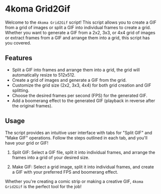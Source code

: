 # 4koma Grid2Gif

Welcome to the `4koma Grid2Gif` script! This script allows you to create a GIF from a grid of images or split a GIF into individual frames to create a grid. Whether you want to generate a GIF from a 2x2, 3x3, or 4x4 grid of images or extract frames from a GIF and arrange them into a grid, this script has you covered.

## Features

- Split a GIF into frames and arrange them into a grid, the grid will automatically resize to 512x512.
- Create a grid of images and generate a GIF from the grid.
- Customize the grid size (2x2, 3x3, 4x4) for both grid creation and GIF splitting.
- Choose the desired frames per second (FPS) for the generated GIF.
- Add a boomerang effect to the generated GIF (playback in reverse after the original frames).

## Usage

The script provides an intuitive user interface with tabs for "Split GIF" and "Make GIF" operations. Follow the steps outlined in each tab, and you'll have your grid or GIF!

1. Split GIF: Select a GIF file, split it into individual frames, and arrange the frames into a grid of your desired size.

2. Make GIF: Select a grid image, split it into individual frames, and create a GIF with your preferred FPS and boomerang effect.

Whether you're creating a comic strip or making a creative GIF, `4koma Grid2Gif` is the perfect tool for the job!
